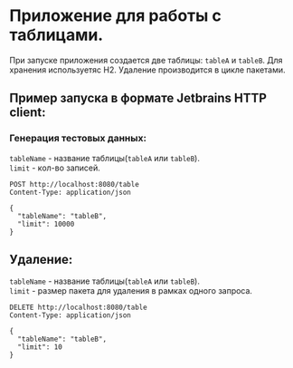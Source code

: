 # Приложение для работы с таблицами.
При запуске приложения создается две таблицы: `tableA` и `tableB`.
Для хранения используетяс H2. Удаление производится в цикле пакетами.
## Пример запуска в формате Jetbrains HTTP client:
### Генерация тестовых данных:
`tableName` - название таблицы(`tableA` или `tableB`).\
`limit` - кол-во записей.
```
POST http://localhost:8080/table
Content-Type: application/json

{
  "tableName": "tableB",
  "limit": 10000
}
```

## Удаление: 
`tableName` - название таблицы(`tableA` или `tableB`).\
`limit` - размер пакета для удаления в рамках одного запроса.
```
DELETE http://localhost:8080/table
Content-Type: application/json

{
  "tableName": "tableB",
  "limit": 10
}
```
